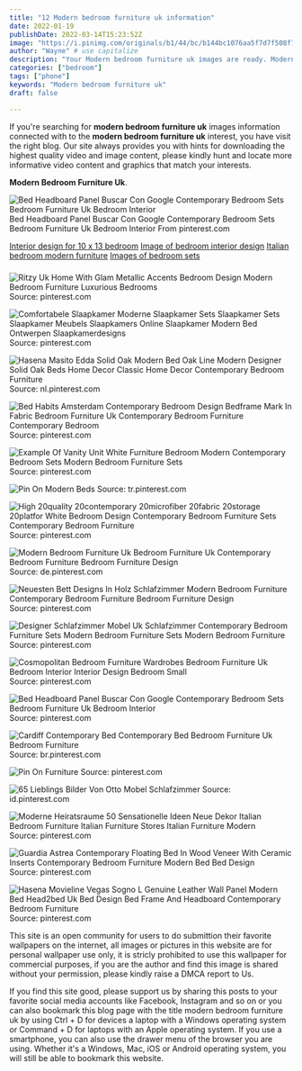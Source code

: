 ```yaml
---
title: "12 Modern bedroom furniture uk information"
date: 2022-01-19
publishDate: 2022-03-14T15:23:52Z
image: "https://i.pinimg.com/originals/b1/44/bc/b144bc1076aa5f7d7f508f77b512d857.jpg"
author: "Wayne" # use capitalize
description: "Your Modern bedroom furniture uk images are ready. Modern bedroom furniture uk are a topic that is being searched for and liked by netizens today. You can Get the Modern bedroom furniture uk files here. Get all free images."
categories: ["bedroom"]
tags: ["phone"]
keywords: "Modern bedroom furniture uk"
draft: false

---
```


If you're searching for **modern bedroom furniture uk** images information connected with to the **modern bedroom furniture uk** interest, you have visit the right  blog.  Our site always  provides you with  hints  for downloading  the highest  quality video and image  content, please kindly hunt and locate more informative video content and graphics  that match your interests.

**Modern Bedroom Furniture Uk**. 

![Bed Headboard Panel Buscar Con Google Contemporary Bedroom Sets Bedroom Furniture Uk Bedroom Interior](https://i.pinimg.com/originals/c1/41/73/c141730a1909ed0dedd7333ca09a4ead.jpg "Bed Headboard Panel Buscar Con Google Contemporary Bedroom Sets Bedroom Furniture Uk Bedroom Interior")
Bed Headboard Panel Buscar Con Google Contemporary Bedroom Sets Bedroom Furniture Uk Bedroom Interior From pinterest.com

[Interior design for 10 x 13 bedroom](/interior-design-for-10-x-13-bedroom/)
[Image of bedroom interior design](/image-of-bedroom-interior-design/)
[Italian bedroom modern furniture](/italian-bedroom-modern-furniture/)
[Images of bedroom sets](/images-of-bedroom-sets/)



### 

 


![Ritzy Uk Home With Glam Metallic Accents Bedroom Design Modern Bedroom Furniture Luxurious Bedrooms](https://i.pinimg.com/originals/cd/f3/f3/cdf3f3ec02c8610f5c843a69e014b844.jpg "Ritzy Uk Home With Glam Metallic Accents Bedroom Design Modern Bedroom Furniture Luxurious Bedrooms")
Source: pinterest.com

 

![Comfortabele Slaapkamer Moderne Slaapkamer Sets Slaapkamer Sets Slaapkamer Meubels Slaapkamers Online Slaapkamer Modern Bed Ontwerpen Slaapkamerdesigns](https://i.pinimg.com/originals/55/92/3d/55923d8b07eac59642f3410910b67025.jpg "Comfortabele Slaapkamer Moderne Slaapkamer Sets Slaapkamer Sets Slaapkamer Meubels Slaapkamers Online Slaapkamer Modern Bed Ontwerpen Slaapkamerdesigns")
Source: pinterest.com

 

![Hasena Masito Edda Solid Oak Modern Bed Oak Line Modern Designer Solid Oak Beds Home Decor Classic Home Decor Contemporary Bedroom Furniture](https://i.pinimg.com/originals/17/4c/f0/174cf0c04e128c076b6a3c1654268629.jpg "Hasena Masito Edda Solid Oak Modern Bed Oak Line Modern Designer Solid Oak Beds Home Decor Classic Home Decor Contemporary Bedroom Furniture")
Source: nl.pinterest.com

 

![Bed Habits Amsterdam Contemporary Bedroom Design Bedframe Mark In Fabric Bedroom Furniture Uk Contemporary Bedroom Furniture Contemporary Bedroom](https://i.pinimg.com/originals/0d/85/65/0d8565b3c026d91e385719de3de7cdc4.jpg "Bed Habits Amsterdam Contemporary Bedroom Design Bedframe Mark In Fabric Bedroom Furniture Uk Contemporary Bedroom Furniture Contemporary Bedroom")
Source: pinterest.com

 

![Example Of Vanity Unit White Furniture Bedroom Modern Contemporary Bedroom Sets Modern Bedroom Furniture Sets](https://i.pinimg.com/originals/1a/f6/c3/1af6c37352d79f729f299966c0c70073.jpg "Example Of Vanity Unit White Furniture Bedroom Modern Contemporary Bedroom Sets Modern Bedroom Furniture Sets")
Source: pinterest.com

 

![Pin On Modern Beds](https://i.pinimg.com/originals/35/a9/90/35a990105e2c6337dc4bd6346b0ec5e8.png "Pin On Modern Beds")
Source: tr.pinterest.com

 

![High 20quality 20contemporary 20microfiber 20fabric 20storage 20platfor White Bedroom Design Contemporary Bedroom Furniture Sets Contemporary Bedroom Furniture](https://i.pinimg.com/736x/97/58/19/9758191de6bf28cddf7f09a343206bcc--modern-white-bedrooms-grey-bedrooms.jpg "High 20quality 20contemporary 20microfiber 20fabric 20storage 20platfor White Bedroom Design Contemporary Bedroom Furniture Sets Contemporary Bedroom Furniture")
Source: pinterest.com

 

![Modern Bedroom Furniture Uk Bedroom Furniture Uk Contemporary Bedroom Furniture Bedroom Furniture Design](https://i.pinimg.com/originals/f7/9b/a8/f79ba8a58d6d28390182bd95323a60a8.jpg "Modern Bedroom Furniture Uk Bedroom Furniture Uk Contemporary Bedroom Furniture Bedroom Furniture Design")
Source: de.pinterest.com

 

![Neuesten Bett Designs In Holz Schlafzimmer Modern Bedroom Furniture Contemporary Bedroom Furniture Bedroom Furniture Design](https://i.pinimg.com/originals/37/e4/e9/37e4e915d8dc2e6c9a6153412834f0ee.jpg "Neuesten Bett Designs In Holz Schlafzimmer Modern Bedroom Furniture Contemporary Bedroom Furniture Bedroom Furniture Design")
Source: pinterest.com

 

![Designer Schlafzimmer Mobel Uk Schlafzimmer Contemporary Bedroom Furniture Sets Modern Bedroom Furniture Sets Modern Bedroom Furniture](https://i.pinimg.com/originals/8f/f6/2d/8ff62d887c5476cd02ac45071b8c9736.jpg "Designer Schlafzimmer Mobel Uk Schlafzimmer Contemporary Bedroom Furniture Sets Modern Bedroom Furniture Sets Modern Bedroom Furniture")
Source: pinterest.com

 

![Cosmopolitan Bedroom Furniture Wardrobes Bedroom Furniture Uk Bedroom Interior Interior Design Bedroom Small](https://i.pinimg.com/originals/5d/48/3f/5d483f4eaaced51fe53b676298622c63.jpg "Cosmopolitan Bedroom Furniture Wardrobes Bedroom Furniture Uk Bedroom Interior Interior Design Bedroom Small")
Source: pinterest.com

 

![Bed Headboard Panel Buscar Con Google Contemporary Bedroom Sets Bedroom Furniture Uk Bedroom Interior](https://i.pinimg.com/originals/c1/41/73/c141730a1909ed0dedd7333ca09a4ead.jpg "Bed Headboard Panel Buscar Con Google Contemporary Bedroom Sets Bedroom Furniture Uk Bedroom Interior")
Source: pinterest.com

 

![Cardiff Contemporary Bed Contemporary Bed Bedroom Furniture Uk Bedroom Furniture](https://i.pinimg.com/originals/8e/f9/8d/8ef98dfd98cb59418ad5991f9cf64f97.jpg "Cardiff Contemporary Bed Contemporary Bed Bedroom Furniture Uk Bedroom Furniture")
Source: br.pinterest.com

 

![Pin On Furniture](https://i.pinimg.com/736x/14/a4/a7/14a4a7f16479862720b9c13b067b14cf.jpg "Pin On Furniture")
Source: pinterest.com

 

![65 Lieblings Bilder Von Otto Mobel Schlafzimmer](https://i.pinimg.com/originals/f2/17/85/f21785e47540827d4627ec6f0185d952.jpg "65 Lieblings Bilder Von Otto Mobel Schlafzimmer")
Source: id.pinterest.com

 

![Moderne Heiratsraume 50 Sensationelle Ideen Neue Dekor Italian Bedroom Furniture Italian Furniture Stores Italian Furniture Modern](https://i.pinimg.com/originals/8e/ff/21/8eff21637d1cea3174ce6a2766b1b7f6.jpg "Moderne Heiratsraume 50 Sensationelle Ideen Neue Dekor Italian Bedroom Furniture Italian Furniture Stores Italian Furniture Modern")
Source: pinterest.com

 

![Guardia Astrea Contemporary Floating Bed In Wood Veneer With Ceramic Inserts Contemporary Bedroom Furniture Modern Bed Bed Design](https://i.pinimg.com/originals/15/4c/18/154c187e9e898108d6b52a82841a2984.jpg "Guardia Astrea Contemporary Floating Bed In Wood Veneer With Ceramic Inserts Contemporary Bedroom Furniture Modern Bed Bed Design")
Source: pinterest.com

 

![Hasena Movieline Vegas Sogno L Genuine Leather Wall Panel Modern Bed Head2bed Uk Bed Design Bed Frame And Headboard Contemporary Bedroom Furniture](https://i.pinimg.com/originals/b1/44/bc/b144bc1076aa5f7d7f508f77b512d857.jpg "Hasena Movieline Vegas Sogno L Genuine Leather Wall Panel Modern Bed Head2bed Uk Bed Design Bed Frame And Headboard Contemporary Bedroom Furniture")
Source: pinterest.com

 

This site is an open community for users to do submittion their favorite wallpapers on the internet, all images or pictures in this website are for personal wallpaper use only, it is stricly prohibited to use this wallpaper for commercial purposes, if you are the author and find this image is shared without your permission, please kindly raise a DMCA report to Us.

If you find this site good, please support us by sharing this posts to your favorite social media accounts like Facebook, Instagram and so on or you can also bookmark this blog page with the title modern bedroom furniture uk by using Ctrl + D for devices a laptop with a Windows operating system or Command + D for laptops with an Apple operating system. If you use a smartphone, you can also use the drawer menu of the browser you are using. Whether it's a Windows, Mac, iOS or Android operating system, you will still be able to bookmark this website.
